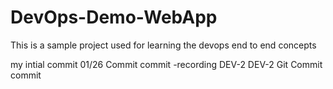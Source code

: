 # DevOps-Demo-WebApp
This is a sample project used for learning the devops end to end concepts

my intial commit 01/26
Commit
commit -recording
DEV-2
DEV-2
Git Commit
commit
